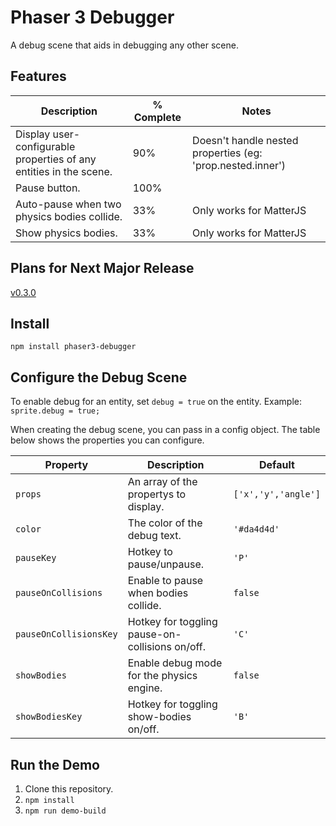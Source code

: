 # Phaser 3 Debugger
A debug scene that aids in debugging any other scene.

## Features
| Description | % Complete | Notes |
|-------------|------------|-------|
| Display user-configurable properties of any entities in the scene. | 90% | Doesn't handle nested properties (eg: 'prop.nested.inner') |
| Pause button. | 100% |  |
| Auto-pause when two physics bodies collide. | 33% | Only works for MatterJS |
| Show physics bodies. | 33% | Only works for MatterJS |

## Plans for Next Major Release
[v0.3.0](https://github.com/gooeywizard/phaser3-debugger/issues?q=is%3Aopen+is%3Aissue+milestone%3Av0.3.0)

## Install
`npm install phaser3-debugger`

## Configure the Debug Scene
To enable debug for an entity, set `debug = true` on the entity.
Example: `sprite.debug = true;`

When creating the debug scene, you can pass in a config object. The table below shows the properties you can configure.

| Property | Description | Default |
|----------|-------------|---------|
| `props` | An array of the propertys to display. | `['x','y','angle']` |
| `color` | The color of the debug text. | `'#da4d4d'` |
| `pauseKey` | Hotkey to pause/unpause. | `'P'` |
| `pauseOnCollisions` | Enable to pause when bodies collide. | `false` |
| `pauseOnCollisionsKey` | Hotkey for toggling pause-on-collisions on/off. | `'C'` |
| `showBodies` | Enable debug mode for the physics engine. | `false` |
| `showBodiesKey` | Hotkey for toggling show-bodies on/off. | `'B'` |

## Run the Demo
1) Clone this repository.
2) `npm install`
3) `npm run demo-build`
